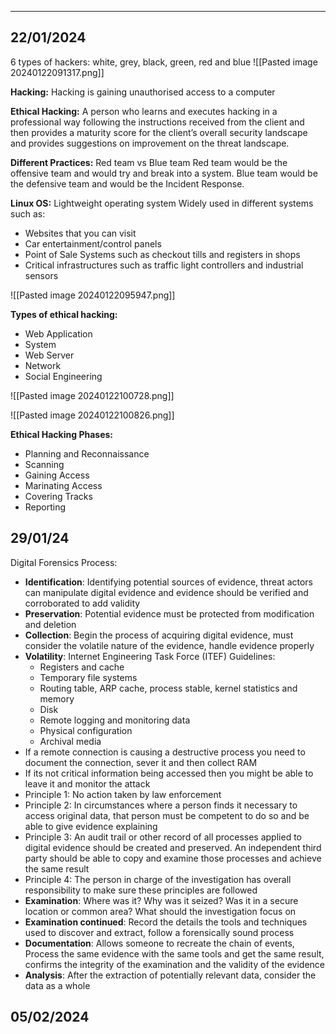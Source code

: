 
---

## 22/01/2024

6 types of hackers: white, grey, black, green, red and blue
![[Pasted image 20240122091317.png]]

**Hacking:**
Hacking is gaining unauthorised access to a computer

**Ethical Hacking:**
A person who learns and executes hacking in a professional way following the instructions received from the client and then provides a maturity score for the client’s overall security landscape and provides suggestions on improvement on the threat landscape.

**Different Practices:**
Red team vs Blue team
Red team would be the offensive team and would try and break into a system. Blue team would be the defensive team and would be the Incident Response.

**Linux OS:**
Lightweight operating system
Widely used in different systems such as:
- Websites that you can visit
- Car entertainment/control panels
- Point of Sale Systems such as checkout tills and registers in shops
- Critical infrastructures such as traffic light controllers and industrial sensors

![[Pasted image 20240122095947.png]]

**Types of ethical hacking:**
- Web Application
- System
- Web Server
- Network
- Social Engineering

![[Pasted image 20240122100728.png]]

![[Pasted image 20240122100826.png]]

**Ethical Hacking Phases:**
- Planning and Reconnaissance
- Scanning
- Gaining Access
- Marinating Access
- Covering Tracks
- Reporting


## 29/01/24

Digital Forensics Process:
- **Identification**: Identifying potential sources of evidence, threat actors can manipulate digital evidence and evidence should be verified and corroborated to add validity
- **Preservation**: Potential evidence must be protected from modification and deletion
- **Collection**: Begin the process of acquiring digital evidence, must consider the volatile nature of the evidence, handle evidence properly
- **Volatility**: Internet Engineering Task Force (ITEF) Guidelines:
	- Registers and cache
	- Temporary file systems
	- Routing table, ARP cache, process stable, kernel statistics and memory
	- Disk
	- Remote logging and monitoring data
	- Physical configuration
	- Archival media
- If a remote connection is causing a destructive process you need to document the connection, sever it and then collect RAM
- If its not critical information being accessed then you might be able to leave it and monitor the attack
- Principle 1: No action taken by law enforcement
- Principle 2: In circumstances where a person finds it necessary to access original data, that person must be competent to do so and be able to give evidence explaining
- Principle 3: An audit trail or other record of all processes applied to digital evidence should be created and preserved. An independent third party should be able to copy and examine those processes and achieve the same result
- Principle 4: The person in charge of the investigation has overall responsibility to make sure these principles are followed
- **Examination**: Where was it? Why was it seized? Was it in a secure location or common area? What should the investigation focus on
- **Examination continued**: Record the details the tools and techniques used to discover and extract, follow a forensically sound process
- **Documentation**: Allows someone to recreate the chain of events, Process the same evidence with the same tools and get the same result, confirms the integrity of the examination and the validity of the evidence
- **Analysis**: After the extraction of potentially relevant data, consider the data as a whole

## 05/02/2024

